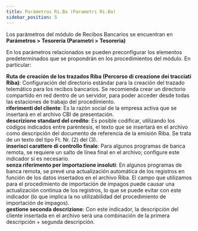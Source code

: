 ```yaml
---
title: Parámetros Ri.Ba (Parametri Ri.Ba)
sidebar_position: 5
---
```


Los parámetros del módulo de Recibos Bancarios se encuentran en **Parámetros > Tesorería (Parametri > Tesoreria)**

En los parámetros relacionados se pueden preconfigurar los elementos predeterminados que se propondrán en los procedimientos del módulo. En particular:

**Ruta de creación de los trazados Riba (Percorso di creazione dei tracciati Riba)**: Configuración del directorio estándar para la creación del trazado telemático para los recibos bancarios. Se recomienda crear un directorio compartido en red dentro de un servidor, para poder acceder desde todas las estaciones de trabajo del procedimiento.  
**riferimenti del cliente**: Es la razón social de la empresa activa que se insertará en el archivo CBI de presentación.  
**descrizione standard del credito**: Es posible codificar, utilizando los códigos indicados entre paréntesis, el texto que se insertará en el archivo como descripción del documento de referencia de la emisión Riba. Se trata de un texto del tipo Ft. Nr. (2) del (3).  
**inserisci carattere di controllo finale**: Para algunos programas de banca remota, se requiere un salto de línea final en el archivo; configure este indicador si es necesario.  
**senza riferimento per importazione insoluti**: En algunos programas de banca remota, se prevé una actualización automática de los registros en función de los datos insertados en el archivo Riba. El campo que utilizamos para el procedimiento de importación de impagos puede causar una actualización continua de los registros, lo que se puede evitar con este indicador (lo que implica la no utilizabilidad del procedimiento de importación de impagos).  
**gestione seconda descrizione**: Con este indicador, la descripción del cliente insertada en el archivo será una combinación de la primera descripción + segunda descripción.